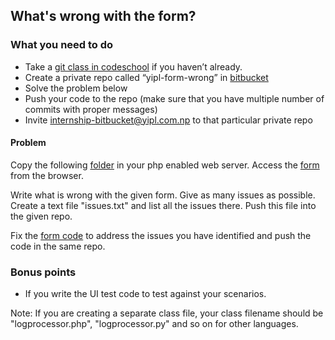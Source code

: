 ## What's wrong with the form?

### What you need to do

* Take a [git class in codeschool](https://www.codeschool.com/courses/try-git) if you haven’t already.
* Create a private repo called “yipl-form-wrong” in [bitbucket](https://bitbucket.org)
* Solve the problem below
* Push your code to the repo (make sure that you have multiple number of commits with proper messages) 
* Invite internship-bitbucket@yipl.com.np to that particular private repo


#### Problem

Copy the following [folder](code) in your php enabled web server. 
Access the [form](code/form.php) from the browser.

Write what is wrong with the given form. Give as many issues as possible. Create a text file "issues.txt" and list all the issues there. Push this file into the given repo. 

Fix the [form code](code/form.php) to address the issues you have identified and push the code in the same repo.

### Bonus points

* If you write the UI test code to test against your scenarios. 

Note: If you are creating a separate class file, your class filename should be "logprocessor.php", "logprocessor.py" and so on for other languages. 


